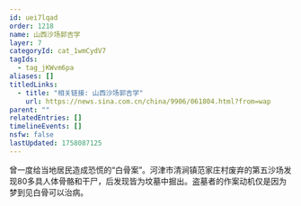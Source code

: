```yaml
---
id: uei7lqad
order: 1218
name: 山西沙场郭吉学
layer: 7
categoryId: cat_1wmCydV7
tagIds:
  - tag_jKWvm6pa
aliases: []
titledLinks:
  - title: "相关链接: 山西沙场郭吉学"
    url: https://news.sina.com.cn/china/9906/061804.html?from=wap
parent: ""
relatedEntries: []
timelineEvents: []
nsfw: false
lastUpdated: 1758087125
---
```


曾一度给当地居民造成恐慌的“白骨案”。河津市清涧镇范家庄村废弃的第五沙场发现80多具人体骨骼和干尸，后发现皆为坟墓中掘出。盗墓者的作案动机仅是因为梦到见白骨可以治病。